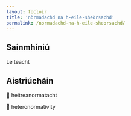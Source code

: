 ```yaml
---
layout: focloir
title: 'nòrmadachd na h-eile-sheòrsachd'
permalink: /normadachd-na-h-eile-sheorsachd/
---
```


## Sainmhíniú

Le teacht

## Aistriúcháin

&#x1f3f4;&#xe0067;&#xe0062;&#xe0073;&#xe0063;&#xe0074;&#xe007f; heitreanormatacht

&#x1f3f4;&#xe0067;&#xe0062;&#xe0065;&#xe006e;&#xe0067;&#xe007f; heteronormativity